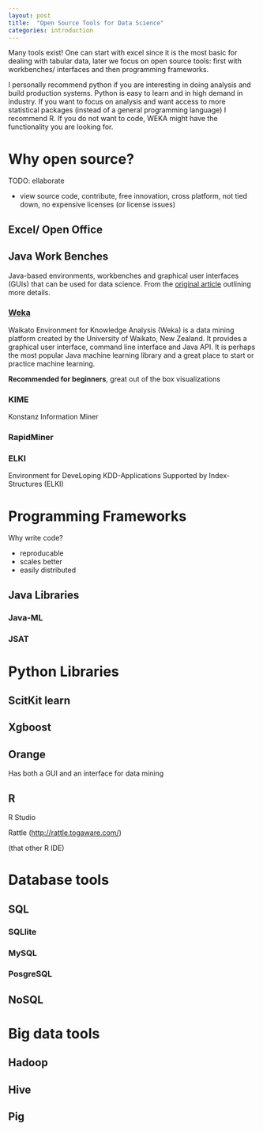 ```yaml
---
layout: post
title:  "Open Source Tools for Data Science"
categories: introduction 
---
```


Many tools exist!  One can start with excel since it is the most basic for dealing with tabular data, later we focus on open source tools: first with workbenches/ interfaces and then programming frameworks.

I personally recommend python if you are interesting in doing analysis and build production systems.  Python is easy to learn and in high demand in industry.  If you want to focus on analysis and want access to more statistical packages (instead of a general programming language) I recommend R.  If you do not want to code, WEKA might have the functionality you are looking for.


# Why open source?

TODO: ellaborate
-  view source code, contribute, free innovation, cross platform, not tied down, no expensive licenses (or license issues)

## Excel/ Open Office

## Java Work Benches

Java-based environments, workbenches and graphical user interfaces (GUIs) that can be used for data science.  From the [original article](http://machinelearningmastery.com/java-machine-learning/) outlining more details.

### [Weka](http://www.cs.waikato.ac.nz/ml/weka/)

Waikato Environment for Knowledge Analysis (Weka) is a data mining platform created by the University of Waikato, New Zealand. It  provides a graphical user interface, command line interface and Java API. It is perhaps the most popular Java machine learning library and a great place to start or practice machine learning.

**Recommended for beginners**, great out of the box visualizations

### KIME

Konstanz Information Miner

### RapidMiner

### ELKI

Environment for DeveLoping KDD-Applications Supported by Index-Structures (ELKI)

# Programming Frameworks

Why write code?
- reproducable
- scales better
- easily distributed

## Java Libraries

### Java-ML

### JSAT

# Python Libraries

## ScitKit learn

## Xgboost

## Orange
Has both a GUI and an interface for data mining

## R

R Studio

Rattle (http://rattle.togaware.com/)

(that other R IDE)

# Database tools

## SQL

### SQLlite

### MySQL

### PosgreSQL

## NoSQL

# Big data tools

## Hadoop

## Hive

## Pig

